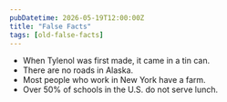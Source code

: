 ```yaml
---
pubDatetime: 2026-05-19T12:00:00Z
title: "False Facts"
tags: [old-false-facts]
---
```


- When Tylenol was first made, it came in a tin can.
- There are no roads in Alaska.
- Most people who work in New York have a farm.
- Over 50% of schools in the U.S. do not serve lunch.
